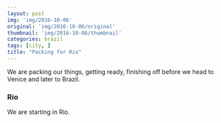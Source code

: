 ```yaml
---
layout: post
img: 'img/2016-10-06'
original: 'img/2016-10-06/original'
thumbnail: 'img/2016-10-06/thumbnail'
categories: brazil
tags: [city, ]
title: "Packing for Rio"
---
```


We are packing our things, getting ready, finishing off before we head to Venice and later to Brazil.

### Rio

We are starting in Rio.